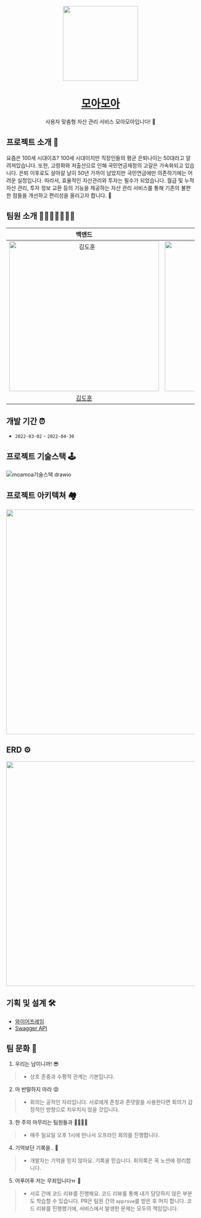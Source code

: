 <p align="middle">
<img width="200px;" src="https://user-images.githubusercontent.com/87658765/165188868-158d45a0-2fdd-401b-8a97-38d2256bb9ef.png"/>
</p>

<h1 align="middle"><a href="https://moamoadev.shop">모아모아</a></h1>

<p align="middle">사용자 맞춤형 자산 관리 서비스 모아모아입니다! 🏡</p>

## 프로젝트 소개 📝

요즘은 100세 시대이죠? 100세 시대이지만 직장인들의 평균 은퇴나이는 50대라고 알려져있습니다. 또한, 고령화와 저출산으로 인해 국민연금재정의 고갈은 가속화되고 있습니다. 은퇴 이후로도 살아갈 날이 50년 가까이 남았지만 국민연금에만 의존하기에는 어려운 실정입니다. 따라서, 효율적인 자산관리와 투자는 필수가 되었습니다. 월급 및 누적 자산 관리, 투자 정보 교환 등의 기능을 제공하는 자산 관리 서비스를 통해 기존의 불편한 점들을 개선하고 편리성을 올리고자 합니다. 👀

## 팀원 소개 👨‍👨‍👧‍👧👩‍👦‍👦

|                                                                백엔드                                                                       |                                         백엔드                                          |                                        프론트엔드                                        |                                        프론트엔드                                         |                                        기획                                        |
| :----------------------------------------------------------------------------------------------------------------------------------------: | :--------------------------------------------------------------------------------------: | :-------------------------------------------------------------------------------------:| :-------------------------------------------------------------------------------------: | :-----------------------------------------------------------------------------------: | 
| <img src="https://user-images.githubusercontent.com/87658765/165191160-911c280c-ef59-4219-90b2-c33ce5796bac.png" width=400px alt="김도훈"/> | <img src="https://user-images.githubusercontent.com/87658765/165193263-ce6ebf4b-8681-4055-9947-df3878efb120.png" width=400px alt="김민우"/> |  <img src="https://user-images.githubusercontent.com/87658765/165192815-1afc0b99-afc2-452f-8328-0038d1407f90.png" width=400px alt="유지아"> | <img src="https://user-images.githubusercontent.com/87658765/165193196-43a4beed-3b7c-4e5c-8201-79f505943d52.png" width=400px alt="강은비"> | <img src="https://user-images.githubusercontent.com/87658765/165193304-a3100c45-6c3b-443d-941f-c7a31ea240c4.png" width=400px alt="김예림"> |
|                                                   [김도훈](https://github.com/ehgns852)                                                     |                            [김민우](https://github.com/kmw10693)                            |                          [유지아](https://github.com/yujiah-github)                         |                            [강은비](https://github.com/eunnbi)                            |                          [김예림](https://github.com/yeriiiiim)                           |

## 개발 기간 ⏰

- `2022-03-02` - `2022-04-30`

## 프로젝트 기술스택 🕹

![moamoa기술스택 drawio](https://user-images.githubusercontent.com/87658765/165188665-f96497da-ff9f-4ef5-8b58-a0b02e517124.png)

## 프로젝트 아키텍쳐 🏘

<img src="https://user-images.githubusercontent.com/87658765/165399725-0bb6a629-5bfb-460b-970b-0e92f7781753.png" width="700" height="600">

## ERD ⚙️

<img src="https://user-images.githubusercontent.com/87658765/165195105-0329800f-0879-45de-94c0-948403f7aa9a.png" width="700" height="600"/>

## 기획 및 설계 🛠

- [와이어프레임](https://www.figma.com/file/mR3rO5fsSPaECuU6k7dotb/모아모아?node-id=0%3A1)
- [Swagger API](https://moamoadev.shop/api/swagger-ui/index.html)

## 팀 문화 🤗

1. 우리는 남이니까! 😎
> - 상호 존중과 수평적 관계는 기본입니다.
2. 마 반말하지 마라 😡
> - 회의는 공적인 자리입니다. 서로에게 존칭과 존댓말을 사용한다면 회의가 감정적인 방향으로 치우치지 않을 것입니다.
3. 한 주의 마무리는 팀원들과 👨‍👩‍👦‍👦
> - 매주 일요일 오후 1시에 만나서 오프라인 회의를 진행합니다.
4. 기억보단 기록을.. 📄
> - 개발자는 기억을 믿지 않아요. 기록을 믿습니다. 회의록은 꼭 노션에 정리합니다.
5. 어푸어푸 저는 무죄입니다ㅠ 🥊
> - 서로 간에 코드 리뷰를 진행해요. 코드 리뷰를 통해 내가 담당하지 않은 부분도 학습할 수 있습니다.
PR은 팀원 간의 `approve`를 받은 후 머지 합니다. 코드 리뷰를 진행했기에, 서비스에서 발생한 문제는 모두의 책임입니다.
